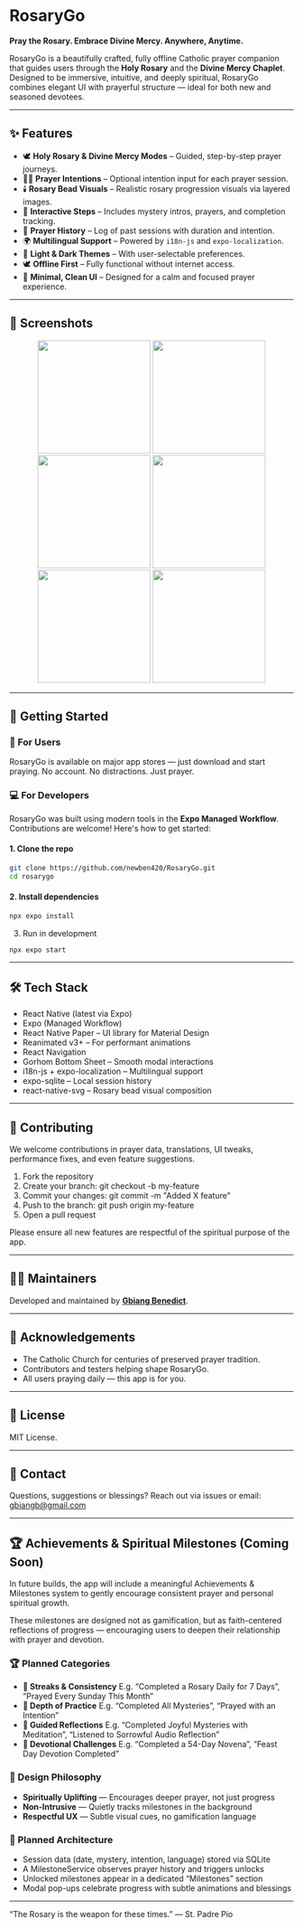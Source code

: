 # RosaryGo

**Pray the Rosary. Embrace Divine Mercy. Anywhere, Anytime.**

RosaryGo is a beautifully crafted, fully offline Catholic prayer companion that guides users through the **Holy Rosary** and the **Divine Mercy Chaplet**. Designed to be immersive, intuitive, and deeply spiritual, RosaryGo combines elegant UI with prayerful structure — ideal for both new and seasoned devotees.

---

## ✨ Features

- 🕊️ **Holy Rosary & Divine Mercy Modes** – Guided, step-by-step prayer journeys.
- 🧘‍♂️ **Prayer Intentions** – Optional intention input for each prayer session.
- 🕯️ **Rosary Bead Visuals** – Realistic rosary progression visuals via layered images.
- 📖 **Interactive Steps** – Includes mystery intros, prayers, and completion tracking.
- 📜 **Prayer History** – Log of past sessions with duration and intention.
- 🌍 **Multilingual Support** – Powered by `i18n-js` and `expo-localization`.
- 🎨 **Light & Dark Themes** – With user-selectable preferences.
- 🕊️ **Offline First** – Fully functional without internet access.
- 📱 **Minimal, Clean UI** – Designed for a calm and focused prayer experience.

---

## 📸 Screenshots

<p align="center">
  <img src="screenshots/1.PNG" width="200" />
  <img src="screenshots/2.PNG" width="200" />
  <img src="screenshots/3.PNG" width="200" />
  <img src="screenshots/4.PNG" width="200" />
  <img src="screenshots/5.PNG" width="200" />
  <img src="screenshots/6.PNG" width="200" />
</p>

---

## 🚀 Getting Started

### 📱 For Users

RosaryGo is available on major app stores — just download and start praying. No account. No distractions. Just prayer.

### 💻 For Developers

RosaryGo was built using modern tools in the **Expo Managed Workflow**. Contributions are welcome! Here's how to get started:

#### 1. Clone the repo

```bash
git clone https://github.com/newben420/RosaryGo.git
cd rosarygo
```

#### 2. Install dependencies

```bash
npx expo install
```

3. Run in development

```bash
npx expo start
```

---

## 🛠️ Tech Stack

 - React Native (latest via Expo)
 - Expo (Managed Workflow)
 - React Native Paper – UI library for Material Design
 - Reanimated v3+ – For performant animations
 - React Navigation
 - Gorhom Bottom Sheet – Smooth modal interactions
 - i18n-js + expo-localization – Multilingual support
 - expo-sqlite – Local session history
 - react-native-svg – Rosary bead visual composition

---

## 🤝 Contributing

We welcome contributions in prayer data, translations, UI tweaks, performance fixes, and even feature suggestions.
1.	Fork the repository
2.	Create your branch: git checkout -b my-feature
3.	Commit your changes: git commit -m "Added X feature"
4.	Push to the branch: git push origin my-feature
5.	Open a pull request

Please ensure all new features are respectful of the spiritual purpose of the app.

---

## 🧑‍💻 Maintainers

Developed and maintained by **[Gbiang Benedict](https://nym.name.ng)**.

---

## 🙏 Acknowledgements

- The Catholic Church for centuries of preserved prayer tradition.
- Contributors and testers helping shape RosaryGo.
- All users praying daily — this app is for you.

---

## 📄 License

MIT License.

--- 

## 💬 Contact

Questions, suggestions or blessings?
Reach out via issues or email: gbiangb@gmail.com

---

## 🏆 Achievements & Spiritual Milestones (Coming Soon)

In future builds, the app will include a meaningful Achievements & Milestones system to gently encourage consistent prayer and personal spiritual growth.

These milestones are designed not as gamification, but as faith-centered reflections of progress — encouraging users to deepen their relationship with prayer and devotion.

### 🏆 Planned Categories

- **📅 Streaks & Consistency** E.g. “Completed a Rosary Daily for 7 Days”, “Prayed Every Sunday This Month”
- **📿 Depth of Practice** E.g. “Completed All Mysteries”, “Prayed with an Intention”
- **🧘 Guided Reflections** E.g. “Completed Joyful Mysteries with Meditation”, “Listened to Sorrowful Audio Reflection”
- **🎁 Devotional Challenges** E.g. “Completed a 54-Day Novena”, “Feast Day Devotion Completed”

### 📌 Design Philosophy

- **Spiritually Uplifting** — Encourages deeper prayer, not just progress
- **Non-Intrusive** — Quietly tracks milestones in the background
- **Respectful UX** — Subtle visual cues, no gamification language

### 🧱 Planned Architecture

- Session data (date, mystery, intention, language) stored via SQLite
- A MilestoneService observes prayer history and triggers unlocks
- Unlocked milestones appear in a dedicated “Milestones” section
- Modal pop-ups celebrate progress with subtle animations and blessings

---

“The Rosary is the weapon for these times.”
— St. Padre Pio